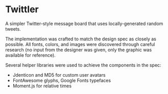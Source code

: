 # Twittler

A simpler Twitter-style message board that uses locally-generated random tweets.

The implementation was crafted to match the design spec as closely as possible. All fonts, colors, and images were discovered through careful research (no input from the designer was given, only the graphic was available for reference).

Several helper libraries were used to achieve the components in the spec:
 * Jdenticon and MD5 for custom user avatars
 * FontAwesome glyphs, Google Fonts typefaces
 * Moment.js for relative times